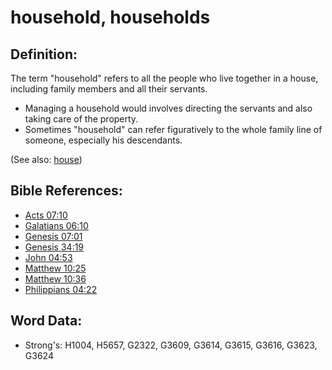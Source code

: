# household, households #

## Definition: ##

The term "household" refers to all the people who live together in a house, including family members and all their servants.

* Managing a household would involves directing the servants and also taking care of the property.
* Sometimes "household" can refer figuratively to the whole family line of someone, especially his descendants.

(See also: [house](../other/house.md))

## Bible References: ##

* [Acts 07:10](rc://en/tn/help/act/07/10)
* [Galatians 06:10](rc://en/tn/help/gal/06/10)
* [Genesis 07:01](rc://en/tn/help/gen/07/01)
* [Genesis 34:19](rc://en/tn/help/gen/34/19)
* [John 04:53](rc://en/tn/help/jhn/04/53)
* [Matthew 10:25](rc://en/tn/help/mat/10/25)
* [Matthew 10:36](rc://en/tn/help/mat/10/36)
* [Philippians 04:22](rc://en/tn/help/php/04/22)

## Word Data: ##

* Strong's: H1004, H5657, G2322, G3609, G3614, G3615, G3616, G3623, G3624
